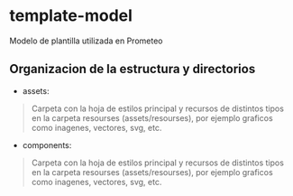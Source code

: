 # template-model
Modelo de plantilla utilizada en Prometeo

## Organizacion de la estructura y directorios

- assets:
>  Carpeta con la hoja de estilos principal y recursos de distintos tipos  en la carpeta resourses (assets/resourses), por ejemplo graficos como inagenes, vectores, svg, etc.

- components:
>  Carpeta con la hoja de estilos principal y recursos de distintos tipos  en la carpeta resourses (assets/resourses), por ejemplo graficos como inagenes, vectores, svg, etc.

